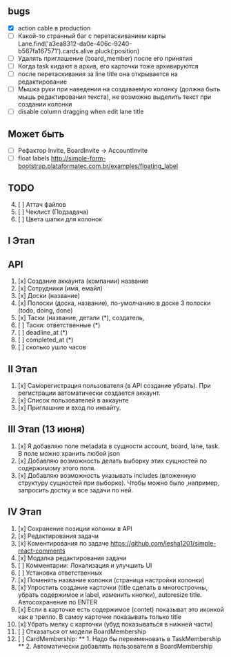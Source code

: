 ## bugs

* [x] action cable в production
* [ ] Какой-то странный баг с перетаскиванием карты
  Lane.find('a3ea8312-da0e-406c-9240-b567fa167571').cards.alive.pluck(:position)
* [ ] Удалять приглашение (board_member) после его принятия
* [ ] Когда task кидают в архив, его карточки тоже архивируются
* [ ] после перетаскивания за line title она открывается на редактирование
* [ ] Мышка руки при наведении на создаваемую колонку (должна быть мышь
  редактирования текста), не возможно выделить текст при создании колонки
* [ ] disable column dragging when edit lane title

## Может быть

* [ ] Рефактор Invite, BoardInvite -> AccountInvite
* [ ] float labels http://simple-form-bootstrap.plataformatec.com.br/examples/floating_label

## TODO

4. [ ] Аттач файлов
5. [ ] Чеклист (Подзадача)
6. [ ] Цвета шапки для колонок

I Этап
------

## API

1. [x] Создание аккаунта (компании) название
2. [x] Сотрудники (имя, емайл)
3. [x] Доски (название)
4. [x] Полоски (доска, название), по-умолчанию в доске 3 полоски (todo, doing, done)
5. [x] Таски (название, детали (*), создатель, 
6. [ ] Таски: ответственные (*)
7. [ ] deadline_at (*)
8. [ ] completed_at (*)
9. [ ] сколько ушло часов


II Этап
-------

1. [x] Саморегистрация пользователя (в API создание убрать). При регистрации
   автоматически создается аккаунт.
2. [x] Список пользователей в аккаунте
3. [x] Приглашние и вход по инвайту.


III Этап (13 июня)
------------------

1. [x] Я добавляю поле metadata в сущности account, board, lane, task. В поле
   можно хранить любой json
2. [x] Добавляю возможность делать выборку этих сущностей по содержимому этого
   поля.
3. [x] Добавляю возможность указывать includes (вложенную структуру сущностей
   при выборке). Чтобы можно было ,например, запросить достку и все задачи
   по ней.

IV Этап
-------

1. [x] Сохранение позиции колонки в API
2. [x] Редактирования задачи
3. [x] Коментирования по задаче https://github.com/lesha1201/simple-react-comments
3. [x] Модалка редактирования задачи
4. [ ] Комментарии: Локализация и улучшить UI
3. [ ] Установка ответственных
5. [x] Поменять название колонки (страница настройки колонки)
6. [x] Упростить создание карточки (title сделать в многострочны, убрать
   содержимое и label, изменить кнопки), autoresize title. Автосохранение по
   ENTER
7. [x] Если в карточке есть содержимое (contet) показыват это иконкой как в
   трелло. В самоу карточке показывать только title
8. [x] Убрать мелку с карточки (убуд показываться в нижней части)
9. [ ] Отказаться от модели BoardMembership
10. [ ] CardMembership: 
** 1. Надо бы переименовать в TaskMembership
** 2. Автоматически добавлять пользователя в BoardMembership
